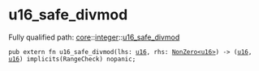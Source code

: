 # u16_safe_divmod

Fully qualified path: [core](./core.md)::[integer](./core-integer.md)::[u16_safe_divmod](./core-integer-u16_safe_divmod.md)

<pre><code class="language-cairo">pub extern fn u16_safe_divmod(lhs: <a href="core-integer-u16.html">u16</a>, rhs: <a href="core-zeroable-NonZero.html">NonZero&lt;u16&gt;</a>) -&gt; (<a href="core-integer-u16.html">u16</a>, <a href="core-integer-u16.html">u16</a>) implicits(RangeCheck) nopanic;</code></pre>

